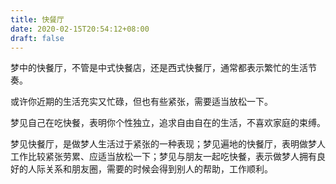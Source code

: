 ```yaml
---
title: 快餐厅
date: 2020-02-15T20:54:12+08:00
draft: false
---
```


梦中的快餐厅，不管是中式快餐店，还是西式快餐厅，通常都表示繁忙的生活节奏。

或许你近期的生活充实又忙碌，但也有些紧张，需要适当放松一下。

梦见自己在吃快餐，表明你个性独立，追求自由自在的生活，不喜欢家庭的束缚。

梦见快餐厅，是做梦人生活过于紧张的一种表现；梦见遍地的快餐厅，表明做梦人工作比较紧张劳累、应适当放松一下；梦见与朋友一起吃快餐，表示做梦人拥有良好的人际关系和朋友圈，需要的时候会得到别人的帮助，工作顺利。

